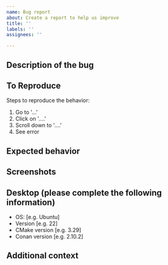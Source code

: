 ```yaml
---
name: Bug report
about: Create a report to help us improve
title: ''
labels: ''
assignees: ''

---
```


## Description of the bug

<!-- A clear and concise description of what the bug is. -->

## To Reproduce

Steps to reproduce the behavior:
1. Go to '...'
2. Click on '....'
3. Scroll down to '....'
4. See error

## Expected behavior

<!-- A clear and concise description of what you expected to happen. -->

## Screenshots

<!-- If applicable, add screenshots to help explain your problem. -->

## Desktop (please complete the following information)

 - OS: [e.g. Ubuntu]
 - Version [e.g. 22]
 - CMake version [e.g. 3.29]
- Conan version [e.g. 2.10.2]

## Additional context

<!-- Add any other context about the problem here. -->
